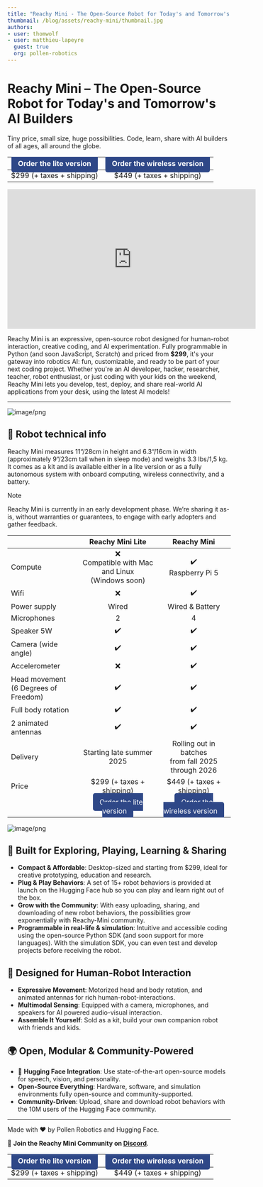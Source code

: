 ```yaml
---
title: "Reachy Mini - The Open-Source Robot for Today's and Tomorrow's AI Builders" 
thumbnail: /blog/assets/reachy-mini/thumbnail.jpg
authors:
- user: thomwolf
- user: matthieu-lapeyre
  guest: true
  org: pollen-robotics
---
```


# Reachy Mini – The Open-Source Robot for Today's and Tomorrow's AI Builders

Tiny price, small size, huge possibilities. Code, learn, share with AI builders of all ages, all around the globe.


| <center><a href="https://buy.stripe.com/6oUfZj78P1a5e6b0FS73G02" target="_blank" style="padding:10px 15px; background-color:#2E4787; color:white; text-decoration:none; border-radius:5px;">Order the lite version</a></center> | <center><a href="https://buy.stripe.com/9B65kFfFlaKFbY34W873G03" target="_blank" style="padding:10px 15px; background-color:#2E4787; color:white; text-decoration:none; border-radius:5px;">Order the wireless version</a></center> |
| :--: | :--: |
| $299 (+ taxes + shipping) | $449 (+ taxes + shipping) |

<iframe width="560" height="315" src="https://www.youtube.com/embed/JvdBJZ-qR18?si=JSYn_sSwdVKQnCRO" title="YouTube video player" frameborder="0" allow="accelerometer; autoplay; clipboard-write; encrypted-media; gyroscope; picture-in-picture" allowfullscreen></iframe>

Reachy Mini is an expressive, open-source robot designed for human-robot interaction, creative coding, and AI experimentation. Fully programmable in Python (and soon JavaScript, Scratch) and priced from **$299**, it's your gateway into robotics AI: fun, customizable, and ready to be part of your next coding project. Whether you're an AI developer, hacker, researcher, teacher, robot enthusiast, or just coding with your kids on the weekend, Reachy Mini lets you develop, test, deploy, and share real-world AI applications from your desk, using the latest AI models!

---

![image/png](https://cdn-uploads.huggingface.co/production/uploads/671faa3a541a76b548647676/uEa13KsL5wtQREVZ1ixwc.png)

## 🔩 Robot technical info
Reachy Mini measures 11“/28cm in height and 6.3“/16cm in width (approximately 9“/23cm tall when in sleep mode) and weighs 3.3 lbs/1,5 kg. It comes as a kit and is available either in a lite version or as a fully autonomous system with onboard computing, wireless connectivity, and a battery. 

>[!NOTE]
>Reachy Mini is currently in an early development phase. We’re sharing it as-is, without warranties or guarantees, to engage with early adopters and gather feedback.

|                      | Reachy Mini Lite                      | Reachy Mini                           |
|----------------------------|---------------------------------------|---------------------------------------|
| Compute                    | <center>❌<br>Compatible with Mac and Linux<br>(Windows soon)</center>                  | <center>✔️<br>Raspberry Pi 5</center>             |
| Wifi                       |    <center>❌ </center>                                | <center>✔️</center>|
| Power supply               | <center>Wired</center> | <center>Wired & Battery</center>                       |
| Microphones                | <center>2</center>                                     | <center>4</center>                                     |
| Speaker 5W                    | <center>✔️</center>                                     | <center>✔️</center>                                     |
| Camera (wide angle)        | <center>✔️</center>                                     | <center>✔️</center>                                     |
| Accelerometer              |       <center> ❌  </center>                            | <center>✔️</center>                                     |
| Head movement<br>(6 Degrees of Freedom)      | <center>✔️</center>                                     | <center>✔️</center>                                     |
| Full body rotation         | <center>✔️</center>                                     | <center>✔️</center>                                     |
| 2 animated antennas        | <center>✔️</center>                                     | <center>✔️</center>                                     |
| Delivery                   | <center>Starting late summer 2025</center>                      | <center>Rolling out in batches<br>from fall 2025 through 2026</center>                |
| Price                      | <center>$299 (+ taxes + shipping)</center>                  | <center>$449 (+ taxes + shipping)</center>                  |
|                            | <center><a href="https://buy.stripe.com/6oUfZj78P1a5e6b0FS73G02" target="_blank" style="padding:10px 15px; background-color:#2E4787; color:white; text-decoration:none; border-radius:5px;">Order the lite version</a></center> | <center><a href="https://buy.stripe.com/9B65kFfFlaKFbY34W873G03" target="_blank" style="padding:10px 15px; background-color:#2E4787; color:white; text-decoration:none; border-radius:5px;">Order the wireless version</a></center> |


![image/png](https://cdn-uploads.huggingface.co/production/uploads/671faa3a541a76b548647676/YldBieuJPvTe6i_545iwu.png)

## 🧠 Built for Exploring, Playing, Learning & Sharing
<ul>
  <li><b>Compact & Affordable</b>: Desktop-sized and starting from $299, ideal for creative prototyping, education and research.</li>
  <li><b>Plug & Play Behaviors</b>: A set of 15+ robot behaviors is provided at launch on the Hugging Face hub so you can play and learn right out of the box.</li>
  <li><b>Grow with the Community</b>: With easy uploading, sharing, and downloading of new robot behaviors, the possibilities grow exponentially with Reachy-Mini community.</li>
  <li><b>Programmable in real-life & simulation</b>: Intuitive and accessible coding using the open-source Python SDK (and soon support for more languages). With the simulation SDK, you can even test and develop projects before receiving the robot.</li>
</li>
</ul>

## 🤝 Designed for Human-Robot Interaction
<ul>
  <li><b>Expressive Movement</b>: Motorized head and body rotation, and animated antennas for rich human-robot-interactions.</li>
  <li><b>Multimodal Sensing</b>: Equipped with a camera, microphones, and speakers for AI powered audio-visual interaction.</li>
  <li><b>Assemble It Yourself</b>: Sold as a kit, build your own companion robot with friends and kids.</li>
</ul>

## 🌍 Open, Modular & Community-Powered
<ul>
  <li>🤗 <b>Hugging Face Integration</b>: Use state-of-the-art open-source models for speech, vision, and personality.</li>
  <li><b>Open-Source Everything</b>: Hardware, software, and simulation environments fully open-source and community-supported.</li>
  <li><b>Community-Driven</b>: Upload, share and download robot behaviors with the 10M users of the Hugging Face community.</li>
</ul>

----

Made with ❤️ by Pollen Robotics and Hugging Face.

🤗 <b>Join the Reachy Mini Community on <a href="https://discord.com/channels/519098054377340948/1377671369893875783" target="_blank">Discord</a></b>.  

| <center><a href="https://buy.stripe.com/6oUfZj78P1a5e6b0FS73G02" target="_blank" style="padding:10px 15px; background-color:#2E4787; color:white; text-decoration:none; border-radius:5px;">Order the lite version</a></center> | <center><a href="https://buy.stripe.com/9B65kFfFlaKFbY34W873G03" target="_blank" style="padding:10px 15px; background-color:#2E4787; color:white; text-decoration:none; border-radius:5px;">Order the wireless version</a></center> |
| :--: | :--: |
| $299 (+ taxes + shipping) | $449 (+ taxes + shipping) |

